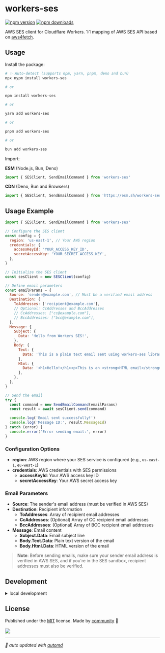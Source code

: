 # workers-ses

<!-- automd:badges color=yellow -->

[![npm version](https://img.shields.io/npm/v/workers-ses?color=yellow)](https://npmjs.com/package/workers-ses)
[![npm downloads](https://img.shields.io/npm/dm/workers-ses?color=yellow)](https://npm.chart.dev/workers-ses)

<!-- /automd -->

AWS SES client for Cloudflare Workers. 1:1 mapping of AWS SES API based on [aws4fetch](https://github.com/mhart/aws4fetch).

## Usage

Install the package:

```sh
# ✨ Auto-detect (supports npm, yarn, pnpm, deno and bun)
npx nypm install workers-ses

# or

npm install workers-ses

# or

yarn add workers-ses

# or

pnpm add workers-ses

# or

bun add workers-ses
```

Import:

<!-- automd:jsimport cdn name="pkg" -->

**ESM** (Node.js, Bun, Deno)

```js
import { SESClient, SendEmailCommand } from 'workers-ses'
```

**CDN** (Deno, Bun and Browsers)

```js
import { SESClient, SendEmailCommand } from 'https://esm.sh/workers-ses'
```

<!-- /automd -->

## Usage Example

```js
import { SESClient, SendEmailCommand } from 'workers-ses'

// Configure the SES client
const config = {
  region: 'us-east-1', // Your AWS region
  credentials: {
    accessKeyId: 'YOUR_ACCESS_KEY_ID',
    secretAccessKey: 'YOUR_SECRET_ACCESS_KEY',
  },
}

// Initialize the SES client
const sesClient = new SESClient(config)

// Define email parameters
const emailParams = {
  Source: 'sender@example.com', // Must be a verified email address
  Destination: {
    ToAddresses: ['recipient@example.com'],
    // Optional: CcAddresses and BccAddresses
    // CcAddresses: ["cc@example.com"],
    // BccAddresses: ["bcc@example.com"],
  },
  Message: {
    Subject: {
      Data: 'Hello from Workers SES!',
    },
    Body: {
      Text: {
        Data: 'This is a plain text email sent using workers-ses library.',
      },
      Html: {
        Data: '<h1>Hello!</h1><p>This is an <strong>HTML email</strong> sent using workers-ses library.</p>',
      },
    },
  },
}

// Send the email
try {
  const command = new SendEmailCommand(emailParams)
  const result = await sesClient.send(command)

  console.log('Email sent successfully!')
  console.log('Message ID:', result.MessageId)
} catch (error) {
  console.error('Error sending email:', error)
}
```

### Configuration Options

- **region**: AWS region where your SES service is configured (e.g., `us-east-1`, `eu-west-1`)
- **credentials**: AWS credentials with SES permissions
  - **accessKeyId**: Your AWS access key ID
  - **secretAccessKey**: Your AWS secret access key

### Email Parameters

- **Source**: The sender's email address (must be verified in AWS SES)
- **Destination**: Recipient information
  - **ToAddresses**: Array of recipient email addresses
  - **CcAddresses**: (Optional) Array of CC recipient email addresses
  - **BccAddresses**: (Optional) Array of BCC recipient email addresses
- **Message**: Email content
  - **Subject.Data**: Email subject line
  - **Body.Text.Data**: Plain text version of the email
  - **Body.Html.Data**: HTML version of the email

> **Note**: Before sending emails, make sure your sender email address is verified in AWS SES, and if you're in the SES sandbox, recipient addresses must also be verified.

## Development

<details>

<summary>local development</summary>

- Clone this repository
- Install latest LTS version of [Node.js](https://nodejs.org/en/)
- Enable [Corepack](https://github.com/nodejs/corepack) using `corepack enable`
- Install dependencies using `pnpm install`
- Run interactive tests using `pnpm dev`

</details>

## License

<!-- automd:contributors license=MIT -->

Published under the [MIT](https://github.com/fayazara/workers-ses/blob/main/LICENSE) license.
Made by [community](https://github.com/fayazara/workers-ses/graphs/contributors) 💛
<br><br>
<a href="https://github.com/fayazara/workers-ses/graphs/contributors">
<img src="https://contrib.rocks/image?repo=unjs/packageName" />
</a>

<!-- /automd -->

<!-- automd:with-automd -->

---

_🤖 auto updated with [automd](https://automd.unjs.io)_

<!-- /automd -->
